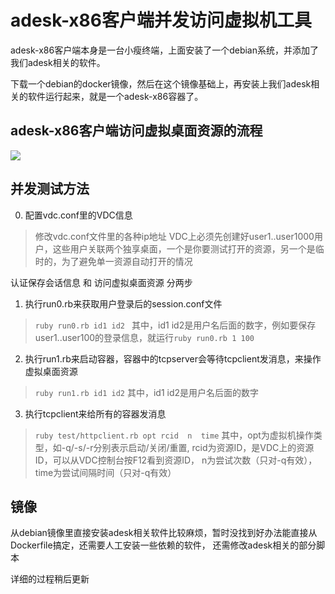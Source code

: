 # adesk-x86客户端并发访问虚拟机工具

adesk-x86客户端本身是一台小瘦终端，上面安装了一个debian系统，并添加了我们adesk相关的软件。

下载一个debian的docker镜像，然后在这个镜像基础上，再安装上我们adesk相关的软件运行起来，就是一个adesk-x86容器了。

## adesk-x86客户端访问虚拟桌面资源的流程

![](http://200.200.0.36/86194/adeskx86-docker/raw/master/x86.png)

## 并发测试方法

0. 配置vdc.conf里的VDC信息

> 修改vdc.conf文件里的各种ip地址
> VDC上必须先创建好user1..user1000用户，这些用户关联两个独享桌面，一个是你要测试打开的资源，另一个是临时的，为了避免单一资源自动打开的情况

认证保存会话信息 和 访问虚拟桌面资源 分两步

1. 执行run0.rb来获取用户登录后的session.conf文件

> `ruby run0.rb id1 id2 `
> 其中，id1 id2是用户名后面的数字，例如要保存user1..user100的登录信息，就运行`ruby run0.rb 1 100`

2. 执行run1.rb来启动容器，容器中的tcpserver会等待tcpclient发消息，来操作虚拟桌面资源

> `ruby run1.rb id1 id2`
> 其中，id1 id2是用户名后面的数字

3. 执行tcpclient来给所有的容器发消息

> `ruby test/httpclient.rb opt rcid  n  time`
> 其中，opt为虚拟机操作类型，如-q/-s/-r分别表示启动/关闭/重置, rcid为资源ID，是VDC上的资源ID，可以从VDC控制台按F12看到资源ID， n为尝试次数（只对-q有效），time为尝试间隔时间（只对-q有效）

## 镜像

从debian镜像里直接安装adesk相关软件比较麻烦，暂时没找到好办法能直接从Dockerfile搞定，还需要人工安装一些依赖的软件，
还需修改adesk相关的部分脚本

详细的过程稍后更新



 
